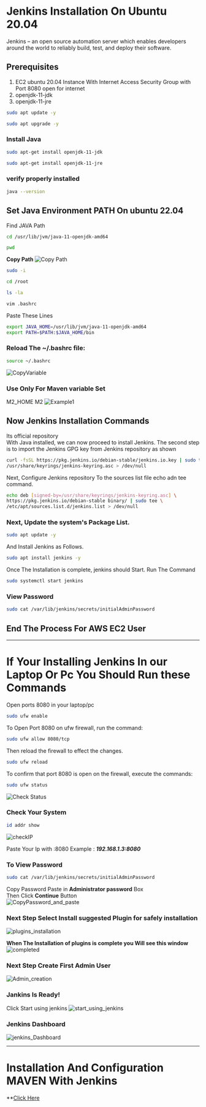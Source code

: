 # Jenkins Installation On Ubuntu 20.04
Jenkins – an open source automation server which enables developers around the world to reliably build, test, and deploy their software.
## Prerequisites
1. EC2 ubuntu 20.04 Instance
   With Internet Access
   Security Group with Port 8080 open for internet
2. openjdk-11-jdk
3. openjdk-11-jre 
```bash
sudo apt update -y
```
```bash
sudo apt upgrade -y
```
### Install Java
```bash
sudo apt-get install openjdk-11-jdk
```
```bash
sudo apt-get install openjdk-11-jre
```
### verify properly installed 
```bash
java --version
```
## Set Java Environment PATH On ubuntu 22.04
Find JAVA Path
```bash
cd /usr/lib/jvm/java-11-openjdk-amd64
```
```bash
pwd
```
**Copy Path**
![Copy Path](https://github.com/ritikvirus/Jenkins/blob/main/images/path_copy.PNG)
```bash
sudo -i
```
```bash
cd /root
```
```bash
ls -la
```
```bash
vim .bashrc
```
Paste These Lines

```bash
export JAVA_HOME=/usr/lib/jvm/java-11-openjdk-amd64
export PATH=$PATH:$JAVA_HOME/bin
```
### Reload The ~/.bashrc file:
```bash
source ~/.bashrc
```
![CopyVariable](https://github.com/ritikvirus/Jenkins/blob/main/images/only_variable_for_20.04.PNG)
### Use Only For Maven variable Set
M2_HOME M2
![Example1](https://github.com/ritikvirus/Jenkins/blob/main/images/paste%20export%20lines%20ubuntu%2020.PNG)

## Now Jenkins Installation Commands
Its official repository  
With Java installed, we can now proceed to install Jenkins. The second step is to import the Jenkins GPG key from Jenkins repository as shown
```bash
curl -fsSL https://pkg.jenkins.io/debian-stable/jenkins.io.key | sudo tee \
/usr/share/keyrings/jenkins-keyring.asc > /dev/null
```
Next, Configure Jenkins repository To the sources list file echo adn tee command.

```bash
echo deb [signed-by=/usr/share/keyrings/jenkins-keyring.asc] \
https://pkg.jenkins.io/debian-stable binary/ | sudo tee \
/etc/apt/sources.list.d/jenkins.list > /dev/null
```
### Next, Update the system's Package List.
```bash
sudo apt update -y
```
And Install Jenkins as Follows.
```bash
sudo apt install jenkins -y
```
Once The Installation is complete, jenkins should Start. Run The Command
```bash
sudo systemctl start jenkins
```
### View Password 
```bash
sudo cat /var/lib/jenkins/secrets/initialAdminPassword
```
## End The Process For AWS EC2 User
---------------------------------------------------------------------------------------

# If Your Installing Jenkins In our Laptop Or Pc You Should Run these Commands
Open ports 8080 in your laptop/pc 

```bash
sudo ufw enable
```
To Open Port 8080 on ufw firewall, run the command:
```bash
sudo ufw allow 8080/tcp
```
Then reload the firewall to effect the changes.
```bash
sudo ufw reload
```
To confirm that port 8080 is open on the firewall, execute the commands:
```bash
sudo ufw status
```
![Check Status](https://raw.githubusercontent.com/ritikvirus/Jenkins/main/images/Ubuntu-firewall-status-jenkins.webp)


### Check Your System 
```bash
id addr show
```

![checkIP](https://raw.githubusercontent.com/ritikvirus/Jenkins/main/images/View-IP-Address-Ubuntu-Linux.webp)

Paste Your Ip with :8080
Example : ***192.168.1.3:8080***

### To View Password 
```bash
sudo cat /var/lib/jenkins/secrets/initialAdminPassword
```
Copy Password Paste in **Administrator password** Box  
Then Click **Continue** Button  
![CopyPassword_and_paste](https://raw.githubusercontent.com/ritikvirus/Jenkins/main/images/Unlock-Jenkins-Page-Ubuntu-Linux-1.webp)

### Next Step Select **Install suggested Plugin** for safely installation
![plugins_installation](https://raw.githubusercontent.com/ritikvirus/Jenkins/main/images/Install-suggested-Plugins-Jenkins-Ubuntu.webp)

**When The Installation of plugins is complete you Will see this window**  
![completed](https://raw.githubusercontent.com/ritikvirus/Jenkins/main/images/jenkins-plugins-installation-progress-ubuntu.webp)

### Next Step Create First Admin User
![Admin_creation](https://github.com/ritikvirus/Jenkins/blob/main/images/Create%20first%20admin%20user.PNG)

### Jankins Is Ready!
Click Start using jenkins
![start_using_jenkins](https://raw.githubusercontent.com/ritikvirus/Jenkins/main/images/Start-Using-Jenkins-Page-Ubuntu-1024x760.webp)

### Jenkins Dashboard
![jenkins_Dashboard](https://raw.githubusercontent.com/ritikvirus/Jenkins/main/images/Jenkins-Dashboard-Ubuntu-Linux-1024x556.webp)

--------------------------------------------------------------------------------------------

# Installation And Configuration MAVEN With Jenkins 
**[Click Here](https://github.com/ritikvirus/Jenkins/blob/main/MAVEN%20With%20Jenkins/Install%20&%20Configure%20Maven%20with%20Jenkins.md)
